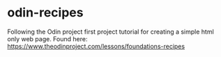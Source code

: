 # odin-recipes
Following the Odin project first project tutorial for creating a simple html only web page. Found here: https://www.theodinproject.com/lessons/foundations-recipes

